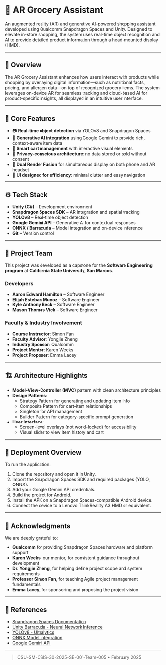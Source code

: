# 🛒 AR Grocery Assistant

An augmented reality (AR) and generative AI-powered shopping assistant developed using Qualcomm Snapdragon Spaces and Unity. Designed to elevate in-store shopping, the system uses real-time object recognition and AI to provide detailed product information through a head-mounted display (HMD).

---

## 📌 Overview

The AR Grocery Assistant enhances how users interact with products while shopping by overlaying digital information—such as nutritional facts, pricing, and allergen data—on top of recognized grocery items. The system leverages on-device AR for seamless tracking and cloud-based AI for product-specific insights, all displayed in an intuitive user interface.

---

## 🧠 Core Features

- 📷 **Real-time object detection** via YOLOv8 and Snapdragon Spaces
- 🧠 **Generative AI integration** using Google Gemini to provide rich, context-aware item data
- 🛒 **Smart cart management** with interactive visual elements
- 🔐 **Privacy-conscious architecture**: no data stored or sold without consent
- 🔁 **Dual Render Fusion** for simultaneous display on both phone and AR headset
- 🧭 **UI designed for efficiency**: minimal clutter and easy navigation

---

## ⚙️ Tech Stack

- **Unity (C#)** – Development environment
- **Snapdragon Spaces SDK** – AR integration and spatial tracking
- **YOLOv8** – Real-time object detection
- **Google Gemini API** – Generative AI for contextual responses
- **ONNX / Barracuda** – Model integration and on-device inference
- **Git** – Version control

---

## 👥 Project Team

This project was developed as a capstone for the **Software Engineering program** at **California State University, San Marcos**.

### Developers
- **Aaron Edward Hamilton** – Software Engineer  
- **Elijah Esteban Munoz** – Software Engineer  
- **Kyle Anthony Beck** – Software Engineer  
- **Mason Thomas Vick** – Software Engineer  

### Faculty & Industry Involvement
- **Course Instructor**: Simon Fan  
- **Faculty Advisor**: Yongjie Zheng  
- **Industry Sponsor**: Qualcomm  
- **Project Mentor**: Karen Weeks  
- **Project Proposer**: Emma Lacey  

---

## 🏗️ Architecture Highlights

- **Model-View-Controller (MVC)** pattern with clean architecture principles
- **Design Patterns**:
  - Strategy Pattern for generating and updating item info
  - Composite Pattern for cart-item relationships
  - Singleton for API management
  - Builder Pattern for category-specific prompt generation
- **User Interface**:
  - Screen-level overlays (not world-locked) for accessibility
  - Visual slider to view item history and cart

---

## 🧭 Deployment Overview

To run the application:

1. Clone the repository and open it in Unity.
2. Import the Snapdragon Spaces SDK and required packages (YOLO, ONNX).
3. Add your Google Gemini API credentials.
4. Build the project for Android.
5. Install the APK on a Snapdragon Spaces-compatible Android device.
6. Connect the device to a Lenovo ThinkReality A3 HMD or equivalent.

---

## 🙌 Acknowledgments

We are deeply grateful to:

- **Qualcomm** for providing Snapdragon Spaces hardware and platform support  
- **Karen Weeks**, our mentor, for consistent guidance throughout development  
- **Dr. Yongjie Zheng**, for helping define project scope and system requirements  
- **Professor Simon Fan**, for teaching Agile project management fundamentals  
- **Emma Lacey**, for sponsoring and proposing the project vision  

---

## 🔗 References

- [Snapdragon Spaces Documentation](https://docs.spaces.qualcomm.com/unity/)
- [Unity Barracuda - Neural Network Inference](https://docs.unity3d.com/Packages/com.unity.barracuda)
- [YOLOv8 - Ultralytics](https://docs.ultralytics.com)
- [ONNX Model Integration](https://onnx.ai/)
- [Google Gemini API](https://developers.google.com/)

---

> CSU-SM-CSIS-30-2025-SE-001-Team-005 • February 2025

